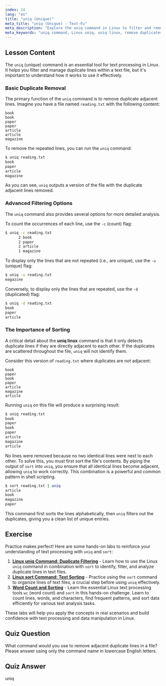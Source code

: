 ```yaml
---
index: 14
lang: "en"
title: "uniq (Unique)"
meta_title: "uniq (Unique) - Text-Fu"
meta_description: "Explore the uniq command in Linux to filter and remove duplicate adjacent lines from text. Learn how to use the uniq linux tool with options like -c, -u, -d, and combine it with sort for powerful text processing."
meta_keywords: "uniq command, Linux uniq, uniq linux, remove duplicates, sort uniq, text processing, data cleaning, Linux tutorial"
---
```


## Lesson Content

The `uniq` (unique) command is an essential tool for text processing in Linux. It helps you filter and manage duplicate lines within a text file, but it's important to understand how it works to use it effectively.

### Basic Duplicate Removal

The primary function of the `uniq` command is to remove duplicate adjacent lines. Imagine you have a file named `reading.txt` with the following content:

```plaintext
book
book
paper
paper
article
article
magazine
```

To remove the repeated lines, you can run the `uniq` command:

```bash
$ uniq reading.txt
book
paper
article
magazine
```

As you can see, `uniq` outputs a version of the file with the duplicate adjacent lines removed.

### Advanced Filtering Options

The `uniq` command also provides several options for more detailed analysis.

To count the occurrences of each line, use the `-c` (count) flag:

```bash
$ uniq -c reading.txt
      2 book
      2 paper
      2 article
      1 magazine
```

To display only the lines that are not repeated (i.e., are unique), use the `-u` (unique) flag:

```bash
$ uniq -u reading.txt
magazine
```

Conversely, to display only the lines that are repeated, use the `-d` (duplicated) flag:

```bash
$ uniq -d reading.txt
book
paper
article
```

### The Importance of Sorting

A critical detail about the **uniq linux** command is that it only detects duplicate lines if they are directly adjacent to each other. If the duplicates are scattered throughout the file, `uniq` will not identify them.

Consider this version of `reading.txt` where duplicates are not adjacent:

```plaintext
book
paper
book
paper
article
magazine
article
```

Running `uniq` on this file will produce a surprising result:

```bash
$ uniq reading.txt
book
paper
book
paper
article
magazine
article
```

No lines were removed because no two identical lines were next to each other. To solve this, you must first sort the file's contents. By piping the output of `sort` into `uniq`, you ensure that all identical lines become adjacent, allowing `uniq` to work correctly. This combination is a powerful and common pattern in shell scripting.

```bash
$ sort reading.txt | uniq
article
book
magazine
paper
```

This command first sorts the lines alphabetically, then `uniq` filters out the duplicates, giving you a clean list of unique entries.

## Exercise

Practice makes perfect! Here are some hands-on labs to reinforce your understanding of text processing with `uniq` and `sort`:

1. **[Linux uniq Command: Duplicate Filtering](https://labex.io/labs/linux-linux-uniq-command-duplicate-filtering-219199)** - Learn how to use the Linux `uniq` command in combination with `sort` to identify, filter, and analyze duplicate lines in text files.
2. **[Linux sort Command: Text Sorting](https://labex.io/labs/linux-linux-sort-command-text-sorting-219196)** - Practice using the `sort` command to organize lines of text files, a crucial step before using `uniq` effectively.
3. **[Word Count and Sorting](https://labex.io/labs/linux-word-count-and-sorting-388125)** - Learn the essential Linux text processing tools `wc` (word count) and `sort` in this hands-on challenge. Learn to count lines, words, and characters, find frequent patterns, and sort data efficiently for various text analysis tasks.

These labs will help you apply the concepts in real scenarios and build confidence with text processing and data manipulation in Linux.

## Quiz Question

What command would you use to remove adjacent duplicate lines in a file? Please answer using only the command name in lowercase English letters.

## Quiz Answer

uniq
